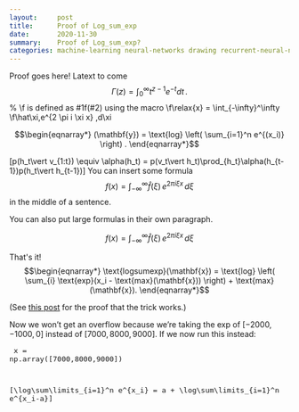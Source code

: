 ```yaml
---
layout:     post
title:      Proof of Log_sum_exp
date:       2020-11-30
summary:    Proof of Log_sum_exp?
categories: machine-learning neural-networks drawing recurrent-neural-network
---
```



Proof goes here!
Latext to come
$$\Gamma(z) = \int_0^\infty t^{z-1}e^{-t}dt\,.$$
% \f is defined as #1f(#2) using the macro
\f\relax{x} = \int_{-\infty}^\infty
    \f\hat\xi\,e^{2 \pi i \xi x}
    \,d\xi
    
$$\begin{eqnarray*} (\mathbf{y}) = \text{log} \left( \sum_{i=1}^n e^{(x_i)} \right) . \end{eqnarray*}$$
      
[p(h_t\vert v_{1:t}) \equiv \alpha(h_t) = p(v_t\vert h_t)\prod_{h_t}\alpha(h_{t-1})p(h_t\vert h_{t-1})\]
You can insert some formula $$f(x) = \int_{-\infty}^\infty \hat f(\xi)\,e^{2 \pi i \xi x} \,d\xi$$ in the middle of a sentence.

You can also put large formulas in their own paragraph.

$$f(x) = \int_{-\infty}^\infty \hat f(\xi)\,e^{2 \pi i \xi x} \,d\xi$$

That's it!
$$\begin{eqnarray*} \text{logsumexp}(\mathbf{x}) = \text{log} \left( \sum_{i} \text{exp}(x_i - \text{max}(\mathbf{x})) \right) + \text{max}(\mathbf{x}). \end{eqnarray*}$$</center><p>(See <a href="https://www.xarg.org/2016/06/the-log-sum-exp-trick-in-machine-learning/">this post</a> for the proof that the trick works.)</p><p>Now we won’t get an overflow because we’re taking the 
    $\text{exp}$ of $[-2000,-1000,0]$ 
    instead of $[7000,8000,9000]$. If we now run this instead:</p><pre style="font-size:13px">
x = np.array([7000,8000,9000])

[\log\sum\limits_{i=1}^n e^{x_i} = a + \log\sum\limits_{i=1}^n e^{x_i-a}\]
